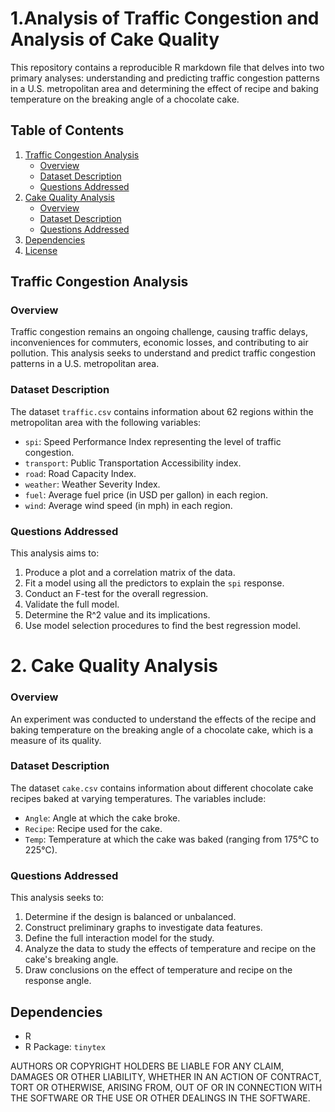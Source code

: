 # 1.Analysis of Traffic Congestion and Analysis of Cake Quality

This repository contains a reproducible R markdown file that delves into two primary analyses: understanding and predicting traffic congestion patterns in a U.S. metropolitan area and determining the effect of recipe and baking temperature on the breaking angle of a chocolate cake.

## Table of Contents

1. [Traffic Congestion Analysis](#traffic-congestion-analysis)
   - [Overview](#overview)
   - [Dataset Description](#dataset-description)
   - [Questions Addressed](#questions-addressed)
2. [Cake Quality Analysis](#cake-quality-analysis)
   - [Overview](#overview-1)
   - [Dataset Description](#dataset-description-1)
   - [Questions Addressed](#questions-addressed-1)
3. [Dependencies](#dependencies)
4. [License](#license)

## Traffic Congestion Analysis

### Overview

Traffic congestion remains an ongoing challenge, causing traffic delays, inconveniences for commuters, economic losses, and contributing to air pollution. This analysis seeks to understand and predict traffic congestion patterns in a U.S. metropolitan area.

### Dataset Description

The dataset `traffic.csv` contains information about 62 regions within the metropolitan area with the following variables:
- `spi`: Speed Performance Index representing the level of traffic congestion.
- `transport`: Public Transportation Accessibility index.
- `road`: Road Capacity Index.
- `weather`: Weather Severity Index.
- `fuel`: Average fuel price (in USD per gallon) in each region.
- `wind`: Average wind speed (in mph) in each region.

### Questions Addressed

This analysis aims to:
1. Produce a plot and a correlation matrix of the data.
2. Fit a model using all the predictors to explain the `spi` response.
3. Conduct an F-test for the overall regression.
4. Validate the full model.
5. Determine the R^2 value and its implications.
6. Use model selection procedures to find the best regression model.

# 2. Cake Quality Analysis

### Overview

An experiment was conducted to understand the effects of the recipe and baking temperature on the breaking angle of a chocolate cake, which is a measure of its quality.

### Dataset Description

The dataset `cake.csv` contains information about different chocolate cake recipes baked at varying temperatures. The variables include:
- `Angle`: Angle at which the cake broke.
- `Recipe`: Recipe used for the cake.
- `Temp`: Temperature at which the cake was baked (ranging from 175°C to 225°C).

### Questions Addressed

This analysis seeks to:
1. Determine if the design is balanced or unbalanced.
2. Construct preliminary graphs to investigate data features.
3. Define the full interaction model for the study.
4. Analyze the data to study the effects of temperature and recipe on the cake's breaking angle.
5. Draw conclusions on the effect of temperature and recipe on the response angle.

## Dependencies

- R
- R Package: `tinytex`

AUTHORS OR COPYRIGHT HOLDERS BE LIABLE FOR ANY CLAIM, DAMAGES OR OTHER
LIABILITY, WHETHER IN AN ACTION OF CONTRACT, TORT OR OTHERWISE, ARISING FROM,
OUT OF OR IN CONNECTION WITH THE SOFTWARE OR THE USE OR OTHER DEALINGS IN THE
SOFTWARE.
